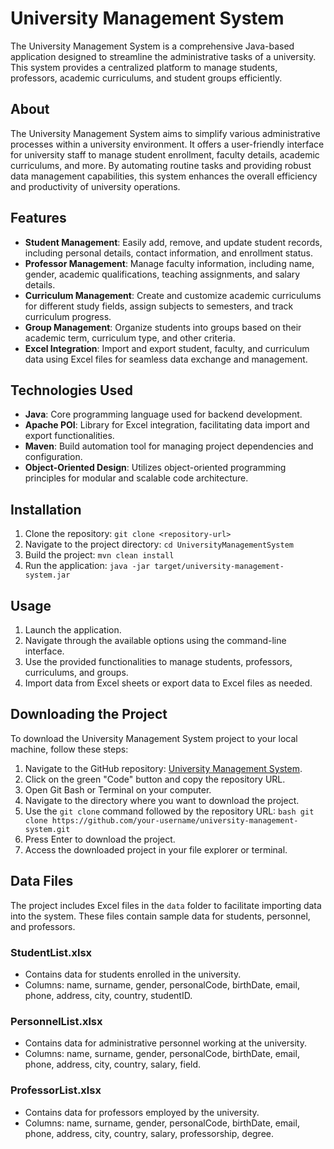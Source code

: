 # University Management System

The University Management System is a comprehensive Java-based application designed to streamline the administrative tasks of a university. This system provides a centralized platform to manage students, professors, academic curriculums, and student groups efficiently.

## About

The University Management System aims to simplify various administrative processes within a university environment. It offers a user-friendly interface for university staff to manage student enrollment, faculty details, academic curriculums, and more. By automating routine tasks and providing robust data management capabilities, this system enhances the overall efficiency and productivity of university operations.

## Features

- **Student Management**: Easily add, remove, and update student records, including personal details, contact information, and enrollment status.
- **Professor Management**: Manage faculty information, including name, gender, academic qualifications, teaching assignments, and salary details.
- **Curriculum Management**: Create and customize academic curriculums for different study fields, assign subjects to semesters, and track curriculum progress.
- **Group Management**: Organize students into groups based on their academic term, curriculum type, and other criteria.
- **Excel Integration**: Import and export student, faculty, and curriculum data using Excel files for seamless data exchange and management.

## Technologies Used

- **Java**: Core programming language used for backend development.
- **Apache POI**: Library for Excel integration, facilitating data import and export functionalities.
- **Maven**: Build automation tool for managing project dependencies and configuration.
- **Object-Oriented Design**: Utilizes object-oriented programming principles for modular and scalable code architecture.

## Installation

1. Clone the repository: `git clone <repository-url>`
2. Navigate to the project directory: `cd UniversityManagementSystem`
3. Build the project: `mvn clean install`
4. Run the application: `java -jar target/university-management-system.jar`

## Usage

1. Launch the application.
2. Navigate through the available options using the command-line interface.
3. Use the provided functionalities to manage students, professors, curriculums, and groups.
4. Import data from Excel sheets or export data to Excel files as needed.

## Downloading the Project
To download the University Management System project to your local machine, follow these steps:
1. Navigate to the GitHub repository: [University Management System](https://github.com/rzyczu/university-management-system).
2. Click on the green "Code" button and copy the repository URL.
3. Open Git Bash or Terminal on your computer.
4. Navigate to the directory where you want to download the project.
5. Use the `git clone` command followed by the repository URL:
   ```bash git clone https://github.com/your-username/university-management-system.git```
6. Press Enter to download the project.
7. Access the downloaded project in your file explorer or terminal.


## Data Files
The project includes Excel files in the `data` folder to facilitate importing data into the system. These files contain sample data for students, personnel, and professors.

### StudentList.xlsx
- Contains data for students enrolled in the university.
- Columns: name, surname, gender, personalCode, birthDate, email, phone, address, city, country, studentID.

### PersonnelList.xlsx
- Contains data for administrative personnel working at the university.
- Columns: name, surname, gender, personalCode, birthDate, email, phone, address, city, country, salary, field.

### ProfessorList.xlsx
- Contains data for professors employed by the university.
- Columns: name, surname, gender, personalCode, birthDate, email, phone, address, city, country, salary, professorship, degree.

